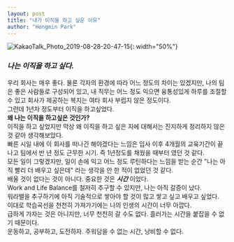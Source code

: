 ```yaml
---
layout: post
title: "내가 이직을 하고 싶은 이유"
author: "Hongmin Park"
---
```

![KakaoTalk_Photo_2019-08-28-20-47-15](https://user-images.githubusercontent.com/21957275/63853205-0c1db000-c9d5-11e9-816d-5184c38fc264.jpeg){: width="50%"}
### _나는 이직을 하고 싶다._
우리 회사는 매우 좋다. 물론 각자의 환경에 따라 어느 정도의 차이는 있겠지만, 나의 팀은 좋은 사람들로 구성되어 있고, 내 직무는 어느 정도 익으면 융통성있게 하루를 조절할 수 있고 회사가 제공하는 복지는 여타 회사 부럽지 않은 정도이다. <br>
그런데 1년차 정도부터 이직을 하고싶었다. <br>
**왜 나는 이직을 하고싶은 것인가?**<br>
이직을 하고 싶었지만 막상 왜 이직을 하고 싶은 지에 대해서는 진지하게 정리하지 않은 것 같아 생각해보았다.<br>
빠른 시일 내에 이 회사를 떠나긴 해야겠다는 느낌은 입사 이후 4개월의 교육기간이 끝나고 팀에서 반 년 정도 근무한 시기. 즉 1년정도를 채웠을 때부터 였던 것 같다.<br>
모든 일이 그렇겠지만, 일이 손에 익고 어느 정도 루틴하다는 느낌을 받는 순간 "나는 아직 빨리 더 배우고 싶은데" 라는 생각을 안 한 적이 없었던 것 같다.<br>
배울 것이 없다는 것이 아니다. 중요한 것은 _**시간**_ 이었다.<br>
Work and Life Balance를 철저히 추구할 수 있지만, 나는 아직 갈증이 났다.<br>
워라밸을 추구하기에 아직 기술적으로 쌓아야 할 것이 많고 쌓고 싶고 배우고 싶었다.<br>
이대로 학습곡선을 천천히 가져가기에는 나의 인생의 시간이 너무 아깝다.<br>
급하게 가자는 것은 아니지만, 너무 천천히 갈 수도 없다. 흘러가는 시간을 붙잡을 수 없기 때문이다.<br>
운동하고, 공부하고, 도전하자. 주워담을 수 없는 시간, 낭비할 수 없다.<br> 
